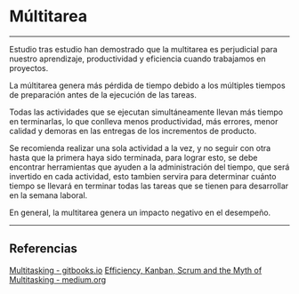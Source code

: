 # Múltitarea
---

Estudio tras estudio han demostrado que la multitarea es perjudicial para nuestro aprendizaje, productividad y eficiencia cuando trabajamos en proyectos.

La múltitarea genera más pérdida de tiempo debido a los múltiples tiempos de preparación antes de la ejecución de las tareas.

Todas las actividades que se ejecutan simultáneamente llevan más tiempo en terminarlas, lo que conlleva menos productividad, más errores, menor calidad y demoras en las entregas de los incrementos de producto.

Se recomienda realizar una sola actividad a la vez, y no seguir con otra hasta que la primera haya sido terminada, para lograr esto, se debe encontrar herramientas que ayuden a la administración del tiempo, que será invertido en cada actividad, esto tambien servira para determinar cuánto tiempo se llevará en terminar todas las tareas que se tienen para desarrollar en la semana laboral.

En general, la multitarea genera un impacto negativo en el desempeño.

---

## Referencias
[Multitasking - gitbooks.io](https://mayra13.gitbooks.io/scrum-master/content/multitasking.html)
[Efficiency, Kanban, Scrum and the Myth of Multitasking - medium.org](https://medium.com/@dmw9400/efficiency-kanban-scrum-and-the-myth-of-multitasking-a98ad283c746)